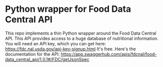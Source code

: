 # Python wrapper for Food Data Central API

This repo implements a thin Python wrapper around the Food Data Central API.
This API provides access to a huge database of nutritional information.
You will need an API key, which you can get here: https://fdc.nal.usda.gov/api-key-signup.html
It's free.
Here's the documentation for the API: https://app.swaggerhub.com/apis/fdcnal/food-data_central_api/1.0.1#/FDC/getJsonSpec
